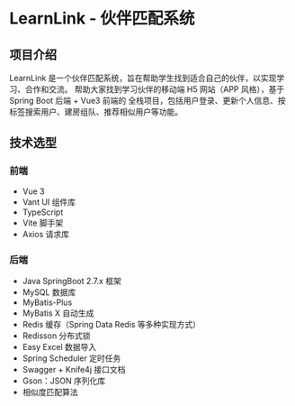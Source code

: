# LearnLink - 伙伴匹配系统

## 项目介绍
LearnLink 是一个伙伴匹配系统，旨在帮助学生找到适合自己的伙伴，以实现学习、合作和交流。
帮助大家找到学习伙伴的移动端 H5 网站（APP 风格），基于 Spring Boot 后端 + Vue3 前端的 全栈项目，包括用户登录、更新个人信息、按标签搜索用户、建房组队、推荐相似用户等功能。

## 技术选型

### 前端

- Vue 3
- Vant UI 组件库
- TypeScript
- Vite 脚手架
- Axios 请求库



### 后端

- Java SpringBoot 2.7.x 框架
- MySQL 数据库
- MyBatis-Plus
- MyBatis X 自动生成
- Redis 缓存（Spring Data Redis 等多种实现方式）
- Redisson 分布式锁
- Easy Excel 数据导入
- Spring Scheduler 定时任务
- Swagger + Knife4j 接口文档
- Gson：JSON 序列化库
- 相似度匹配算法
